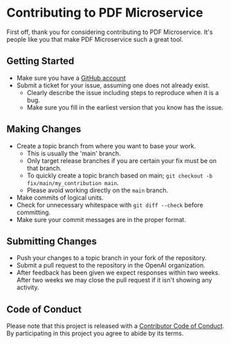 # Contributing to PDF Microservice

First off, thank you for considering contributing to PDF Microservice. It's people like you that make PDF Microservice such a great tool.

## Getting Started

* Make sure you have a [GitHub account](https://github.com/signup/free)
* Submit a ticket for your issue, assuming one does not already exist.
  * Clearly describe the issue including steps to reproduce when it is a bug.
  * Make sure you fill in the earliest version that you know has the issue.

## Making Changes

* Create a topic branch from where you want to base your work.
  * This is usually the 'main' branch.
  * Only target release branches if you are certain your fix must be on that branch.
  * To quickly create a topic branch based on main; `git checkout -b fix/main/my_contribution main`. 
  * Please avoid working directly on the `main` branch.
* Make commits of logical units.
* Check for unnecessary whitespace with `git diff --check` before committing.
* Make sure your commit messages are in the proper format.

## Submitting Changes

* Push your changes to a topic branch in your fork of the repository.
* Submit a pull request to the repository in the OpenAI organization.
* After feedback has been given we expect responses within two weeks. After two weeks we may close the pull request if it isn't showing any activity.

## Code of Conduct

Please note that this project is released with a [Contributor Code of Conduct](CODE_OF_CONDUCT.md). By participating in this project you agree to abide by its terms.